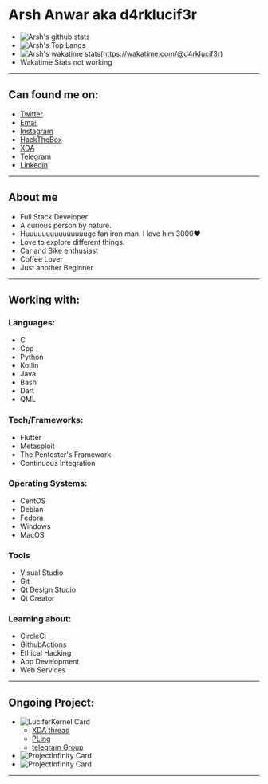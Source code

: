 # Arsh Anwar aka d4rklucif3r
- ![Arsh's github stats](https://github-readme-stats.vercel.app/api?username=d4rk-lucif3r&show_icons=true&theme=dark&layout=compact)
- ![Arsh's Top Langs](https://github-readme-stats.vercel.app/api/top-langs/?username=d4rk-lucif3r&langs_count=100&layout=compact&theme=dark&custom_title=Arsh%27s%20Most%20Used%20Languages&card_width=444)
- ![Arsh's wakatime stats](https://github-readme-stats.vercel.app/api/wakatime?username=d4rklucif3r&theme=dark&custom_title=Arsh%27s%20Wakatime%20Weekly%20Stats&card_width=440)(https://wakatime.com/@d4rklucif3r)
- Wakatime Stats not working
---
## Can found me on:
- [Twitter](https://twitter.com/d4rklucif3r)
- [Email](mailto:lucifer78908@gmail.com)
- [Instagram](https://www.instagram.com/l_u_c_i_f_3_r._)
- [HackTheBox](https://www.hackthebox.eu/profile/319127)
- [XDA](https://forum.xda-developers.com/member.php?u=11193889)
- [Telegram](https://t.me/d4rklucif3r)
- [Linkedin](https://www.linkedin.com/in/arsh-anwar-51ab6b19a/)


---

## About me
- Full Stack Developer
- A curious person by nature. 
- Huuuuuuuuuuuuuuuge fan iron man. I love him 3000❤
- Love to explore different things. 
- Car and Bike enthusiast
- Coffee Lover
- Just another Beginner

---
## Working with:

### Languages:
- C
- Cpp
- Python
- Kotlin
- Java
- Bash
- Dart
- QML


### Tech/Frameworks:

- Flutter
- Metasploit
- The Pentester's Framework
- Continuous Integration

### Operating Systems:

- CentOS
- Debian
- Fedora
- Windows
- MacOS

### Tools
- Visual Studio
- Git
- Qt Design Studio
- Qt Creator


### Learning about: 
- CircleCi
- GithubActions
- Ethical Hacking
- App Development
- Web Services

---
## Ongoing Project:
- ![LuciferKernel Card](https://github-readme-stats.vercel.app/api/pin/?username=d4rk-lucif3r&repo=LuciferKernel&theme=dark)
  - [XDA thread](https://forum.xda-developers.com/mi-a1/development/kernel-lucifer-kernel-v3-oc-nonoc-t4186317)
  - [PLing](https://www.pling.com/p/1441583/)
  - [telegram Group](https://t.me/luciferkernel)
- ![ProjectInfinity Card](https://github-readme-stats.vercel.app/api/pin/?username=d4rk-lucif3r&repo=Project-Infinity&theme=dark)
- ![ProjectInfinity Card](https://github-readme-stats.vercel.app/api/pin/?username=d4rk-lucif3r&repo=Smart-Alarm-Clock&theme=dark)

---







